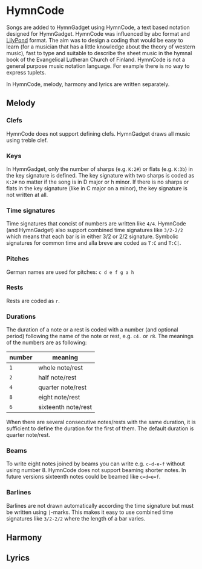 # HymnCode

Songs are added to HymnGadget using HymnCode, a text based notation designed for HymnGadget. HymnCode was influenced by abc format and [LilyPond](https://lilypond.org/) format. The aim was to design a coding that would be easy to learn (for a musician that has a little knowledge about the theory of western music), fast to type and suitable to describe the sheet music in the hymnal book of the Evangelical Lutheran Church of Finland. HymnCode is not a general purpose music notation language. For example there is no way to express tuplets. 

In HymnCode, melody, harmony and lyrics are written separately.

## Melody

### Clefs

HymnCode does not support defining clefs. HymnGadget draws all music using treble clef.

### Keys

In HymnGadget, only the number of sharps (e.g. `K:2#`) or flats (e.g. `K:3b`) in the key signature is defined. The key signature with two sharps is coded as `K:2#` no matter if the song is in D major or h minor. If there is no sharps or flats in the key signature (like in C major on a minor), the key signature is not written at all.

### Time signatures

Time signatures that concist of numbers are written like `4/4`. HymnCode (and HymnGadget) also support combined time signatures like `3/2-2/2` which means that each bar is in either 3/2 or 2/2 signature. Symbolic signatures for common time and alla breve are coded as `T:C` and `T:C|`.

### Pitches

German names are used for pitches: `c d e f g a h`

### Rests

Rests are coded as `r`.

### Durations

The duration of a note or a rest is coded with a number (and optional period) following the name of the note or rest, e.g. `c4.` or `r8`. The meanings of the numbers are as following:

| number   | meaning            |
|----------|--------------------|
|`1`       |whole note/rest     |
|`2`       |half note/rest      |
|`4`       |quarter note/rest   |
|`8`       |eight note/rest     |
|`6`       |sixteenth note/rest |

When there are several consecutive notes/rests with the same duration, it is sufficient to define the duration for the first of them. The default duration is quarter note/rest.

### Beams

To write eight notes joined by beams you can write e.g. `c-d-e-f` without using number 8. HymnCode does not support beaming shorter notes. In future versions sixteenth notes could be beamed like `c=d=e=f`.

### Barlines

Barlines are not drawn automatically according the time signature but must be written using `|`-marks. This makes it easy to use combined time signatures like `3/2-2/2` where the length of a bar varies.

## Harmony

## Lyrics
